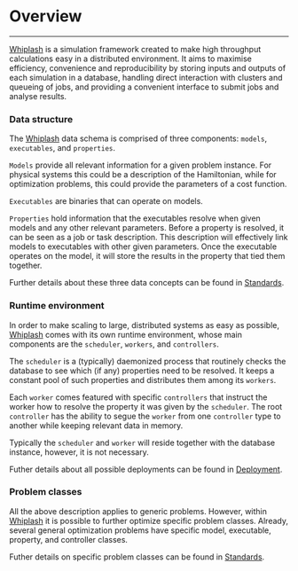 # Overview

---

[Whiplash](http://whiplash.ethz.ch) is a simulation framework created to make high throughput calculations easy in a distributed environment. It aims to maximise efficiency, convenience and reproducibility by storing inputs and outputs of each simulation in a database, handling direct interaction with clusters and queueing of jobs, and providing a convenient interface to submit jobs and analyse results.

### Data structure

The [Whiplash](http://whiplash.ethz.ch) data schema is comprised of three components: `models`, `executables`, and `properties`.

`Models` provide all relevant information for a given problem instance. For physical systems this could be a description of the Hamiltonian, while for optimization problems, this could provide the parameters of a cost function.

`Executables` are binaries that can operate on models.

`Properties` hold information that the executables resolve when given models and any other relevant parameters. Before a property is resolved, it can be seen as a job or task description. This description will effectively link models to executables with other given parameters. Once the executable operates on the model, it will store the results in the property that tied them together.

Further details about these three data concepts can be found in [Standards](standards).

### Runtime environment

In order to make scaling to large, distributed systems as easy as possible, [Whiplash](http://whiplash.ethz.ch) comes with its own runtime environment, whose main components are the `scheduler`, `workers`, and `controllers`.

The `scheduler` is a (typically) daemonized process that routinely checks the database to see which (if any) properties need to be resolved. It keeps a constant pool of such properties and distributes them among its `workers`.

Each `worker` comes featured with specific `controllers` that instruct the worker how to resolve the property it was given by the `scheduler`. The root `controller` has the ability to segue the `worker` from one `controller` type to another while keeping relevant data in memory.

Typically the `scheduler` and `worker` will reside together with the database instance, however, it is not necessary.

Futher details about all possible deployments can be found in [Deployment](deployment).

### Problem classes

All the above description applies to generic problems. However, within [Whiplash](http://whiplash.ethz.ch) it is possible to further optimize specific problem classes. Already, several general optimization problems have specific model, executable, property, and controller classes.

Futher details on specific problem classes can be found in [Standards](standards).
